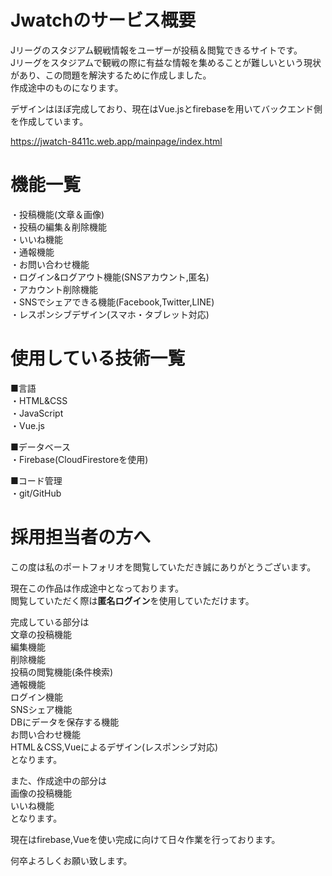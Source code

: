 # Jwatchのサービス概要
Jリーグのスタジアム観戦情報をユーザーが投稿＆閲覧できるサイトです。<br>
Jリーグをスタジアムで観戦の際に有益な情報を集めることが難しいという現状があり、この問題を解決するために作成しました。<br>
作成途中のものになります。<br>

デザインはほぼ完成しており、現在はVue.jsとfirebaseを用いてバックエンド側を作成しています。<br>

https://jwatch-8411c.web.app/mainpage/index.html

# 機能一覧

・投稿機能(文章＆画像)<br>
・投稿の編集＆削除機能<br>
・いいね機能<br>
・通報機能<br>
・お問い合わせ機能<br>
・ログイン&ログアウト機能(SNSアカウント,匿名)<br>
・アカウント削除機能<br>
・SNSでシェアできる機能(Facebook,Twitter,LINE)<br>
・レスポンシブデザイン(スマホ・タブレット対応)<br>

# 使用している技術一覧
■言語<br>
・HTML&CSS<br>
・JavaScript<br>
・Vue.js<br>

■データベース<br>
・Firebase(CloudFirestoreを使用)<br>

■コード管理<br>
・git/GitHub

# 採用担当者の方へ
この度は私のポートフォリオを閲覧していただき誠にありがとうございます。<br>

現在この作品は作成途中となっております。<br>
閲覧していただく際は<b>匿名ログイン</b>を使用していただけます。<br>

完成している部分は<br>
文章の投稿機能<br>
編集機能<br>
削除機能<br>
投稿の閲覧機能(条件検索)<br>
通報機能<br>
ログイン機能<br>
SNSシェア機能<br>
DBにデータを保存する機能<br>
お問い合わせ機能<br>
HTML＆CSS,Vueによるデザイン(レスポンシブ対応)<br>
となります。<br>

また、作成途中の部分は<br>
画像の投稿機能<br>
いいね機能<br>
となります。<br>

現在はfirebase,Vueを使い完成に向けて日々作業を行っております。<br>

何卒よろしくお願い致します。
